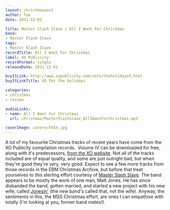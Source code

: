 ```yaml
---
layout: christmaspost
author: Tom
date: 2011-12-01

title: Master Slash Slave | All I Want For Christmas
band:
- Master Slash Slave
tags:
- Master Slash Slave
recordTitle: All I Want For Christmas
label: XO Publicity
recordFormat: single
releaseDate: 2011-12-01

buyItLink: http://www.xopublicity.com/xofortheholidays4.html
buyItLinkTitle: XO for the holidays

categories:
- christmas
- review

audioLinks:
- name: All I Want For Christmas
  url: christmas/MasterSlashSlave_AllIWantForChristmas.mp3

coverImage: covers/XXXX.jpg
---
```


A lot of my favourite Christmas tracks of recent years have come from the XO Publicity compilation records.  Volume IV can be downloaded for free, along with it's predecessors, [from the XO website](http://www.xopublicity.com/xofortheholidays.html). Not all of the tracks included are of equal quality, and some are just outright bad, but when they're good they're very, very good. Expect to see a few more tracks from those records in the EBM Christmas Archive, but before that treat yourselves to this sterling effort courtesy of [Master Slash Slave](http://www.myspace.com/master1slave). The band appears to be mostly the work of one man, Matt Jones. He has since disbanded the band, gotten married, and started a new project with his new wife, called [Jonesin'](http://www.myspace.com/jajonesin) (the new band's called that, not the wife). Anyway, the sentiments in this, the MSS Christmas effort, are ones I can empathise with totally (I'm looking at you, former band mates!).
